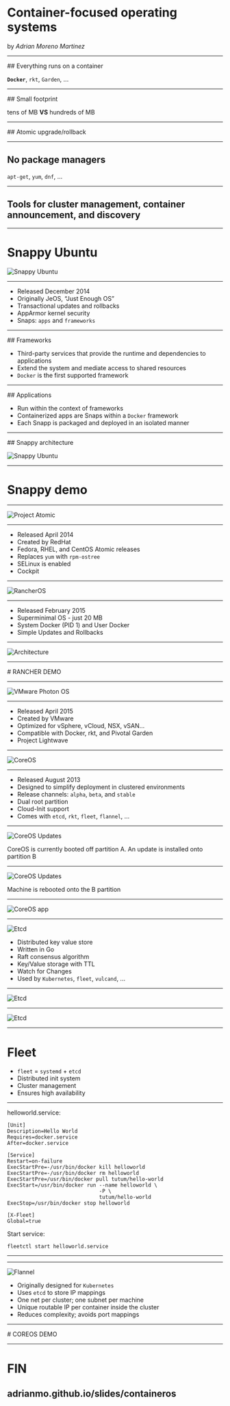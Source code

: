 # Container-focused operating systems

by *Adrian Moreno Martinez*

---

## Everything runs on a container

**`Docker`**, `rkt`, `Garden`, ...

----

## Small footprint

tens of MB **VS** hundreds of MB

----

## Atomic upgrade/rollback

----

## No package managers

`apt-get`, `yum`, `dnf`, ...

----

## Tools for cluster management, container announcement, and discovery

---

# Snappy Ubuntu

![Snappy Ubuntu](images/snappy.png)

----

- Released December 2014
- Originally JeOS, “Just Enough OS”
- Transactional updates and rollbacks
- AppArmor kernel security
- Snaps: `apps` and `frameworks`

----

## Frameworks

- Third-party services that provide the runtime and dependencies to applications
- Extend the system and mediate access to shared resources
- `Docker` is the first supported framework

----

## Applications

- Run within the context of frameworks
- Containerized apps are Snaps within a `Docker` framework
- Each Snapp is packaged and deployed in an isolated manner

----

## Snappy architecture

![Snappy Ubuntu](images/snappy-arch.png)

----

# Snappy demo

---

<!-- .slide: data-background="#101013" -->

![Project Atomic](images/project_atomic.png)

----

- Released April 2014
- Created by RedHat
- Fedora, RHEL, and CentOS Atomic releases
- Replaces `yum` with `rpm-ostree`
- SELinux is enabled
- Cockpit

---

<!-- .slide: data-background="#333" -->

![RancherOS](images/rancheros.png)

----

- Released February 2015
- Superminimal OS - just 20 MB
- System Docker (PID 1) and User Docker
- Simple Updates and Rollbacks

----

<!-- .slide: data-background="#333" -->

![Architecture](images/rancheros_img1.png)

----

# RANCHER DEMO

---

<!-- .slide: data-background="#fff" -->

![VMware Photon OS](images/photonos.jpg)

----

- Released April 2015
- Created by VMware
- Optimized for vSphere, vCloud, NSX, vSAN...
- Compatible with Docker, rkt, and Pivotal Garden
- Project Lightwave

---

![CoreOS](images/coreos.png)

----

- Released August 2013
- Designed to simplify deployment in clustered environments
- Release channels: `alpha`, `beta`, and `stable`
- Dual root partition
- Cloud-Init support
- Comes with `etcd`, `rkt`, `fleet`, `flannel`, ...

----

![CoreOS Updates](images/coreos-update1.png)

CoreOS is currently booted off partition A. An update is installed onto partition B

----

![CoreOS Updates](images/coreos-update2.png)

Machine is rebooted onto the B partition

----

![CoreOS app](images/coreos-app.png)

----

![Etcd](images/etcd.png)

- Distributed key value store
- Written in Go
- Raft consensus algorithm
- Key/Value storage with TTL
- Watch for Changes
- Used by `Kubernetes`, `fleet`, `vulcand`, ...

----

<!-- .slide: data-background="#fff" -->

![Etcd](images/fleet-cluster.jpg)

----

![Etcd](images/etcd-container-lifecycle.png)

----

# Fleet

- `fleet` = `systemd` + `etcd`
- Distributed init system
- Cluster management
- Ensures high availability

----

helloworld.service:
```
[Unit]
Description=Hello World
Requires=docker.service
After=docker.service

[Service]
Restart=on-failure
ExecStartPre=-/usr/bin/docker kill helloworld
ExecStartPre=-/usr/bin/docker rm helloworld
ExecStartPre=/usr/bin/docker pull tutum/hello-world
ExecStart=/usr/bin/docker run --name helloworld \
                              -P \
                              tutum/hello-world
ExecStop=/usr/bin/docker stop helloworld

[X-Fleet]
Global=true
```

Start service:
```
fleetctl start helloworld.service
```

----

<!-- .slide: data-background="images/Fleet-Scheduling.png" data-background-size="80%" -->

----

![Flannel](images/flannel.png)

- Originally designed for `Kubernetes`
- Uses `etcd` to store IP mappings
- One net per cluster; one subnet per machine
- Unique routable IP per container inside the cluster
- Reduces complexity; avoids port mappings

----

# COREOS DEMO

---

# FIN

## adrianmo.github.io/slides/containeros
